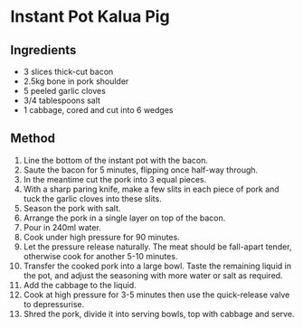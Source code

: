# Instant Pot Kalua Pig

## Ingredients

- 3 slices thick-cut bacon
- 2.5kg bone in pork shoulder
- 5 peeled garlic cloves
- 3/4 tablespoons salt
- 1 cabbage, cored and cut into 6 wedges

## Method

1. Line the bottom of the instant pot with the bacon.
2. Saute the bacon for 5 minutes, flipping once half-way through.
3. In the meantime cut the pork into 3 equal pieces.
4. With a sharp paring knife, make a few slits in each piece of pork and tuck the garlic cloves into these slits.
5. Season the pork with salt.
6. Arrange the pork in a single layer on top of the bacon.
7. Pour in 240ml water.
8. Cook under high pressure for 90 minutes.
9. Let the pressure release naturally. The meat should be fall-apart tender, otherwise cook for another 5-10 minutes.
10. Transfer the cooked pork into a large bowl. Taste the remaining liquid in the pot, and adjust the seasoning with more water or salt as required.
11. Add the cabbage to the liquid.
12. Cook at high pressure for 3-5 minutes then use the quick-release valve to depressurise.
13. Shred the pork, divide it into serving bowls, top with cabbage and serve.
